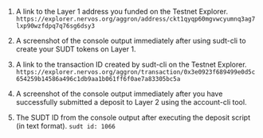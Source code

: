 1. A link to the Layer 1 address you funded on the Testnet Explorer.
   `https://explorer.nervos.org/aggron/address/ckt1qyqp60mgvwcyumnq3ag7lxp90wzfdpq7q76sg6dsy3`
2. A screenshot of the console output immediately after using sudt-cli to create your SUDT tokens on Layer 1.

3. A link to the transaction ID created by sudt-cli on the Testnet Explorer.
   `https://explorer.nervos.org/aggron/transaction/0x3e0923f689499e0d5c654259b14586a496c1db9aa1b061ff6f0ae7a83305bc5a`
4. A screenshot of the console output immediately after you have successfully submitted a deposit to Layer 2 using the account-cli tool.

5. The SUDT ID from the console output after executing the deposit script (in text format).
   `sudt id: 1066`
